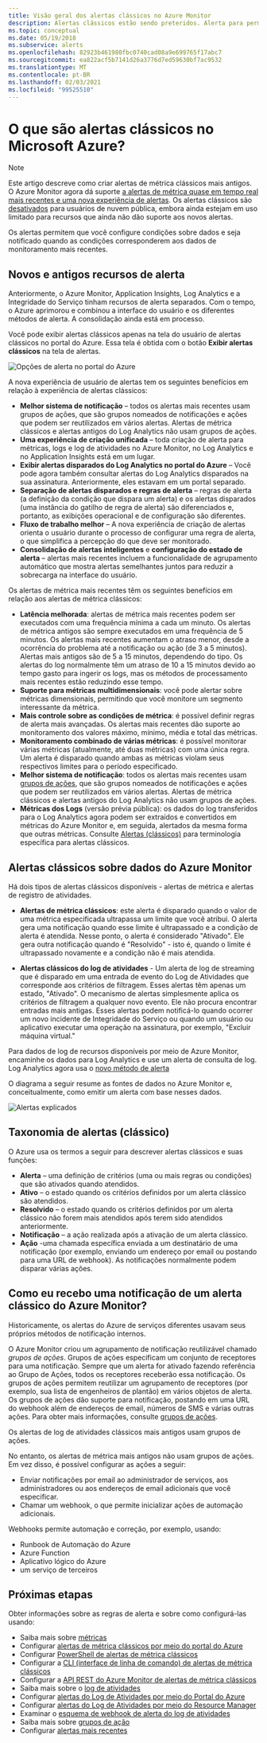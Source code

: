 ```yaml
---
title: Visão geral dos alertas clássicos no Azure Monitor
description: Alertas clássicos estão sendo preteridos. Alerta para permitir que você monitore as métricas dos recursos do Azure, eventos ou logs, e seja notificado quando uma condição especificada for atendida.
ms.topic: conceptual
ms.date: 05/19/2018
ms.subservice: alerts
ms.openlocfilehash: 82923b461980fbc0740cad08a9e699765f17abc7
ms.sourcegitcommit: ea822acf5b7141d26a3776d7ed59630bf7ac9532
ms.translationtype: MT
ms.contentlocale: pt-BR
ms.lasthandoff: 02/03/2021
ms.locfileid: "99525510"
---
```

# <a name="what-are-classic-alerts-in-microsoft-azure"></a>O que são alertas clássicos no Microsoft Azure?

> [!NOTE]
> Este artigo descreve como criar alertas de métrica clássicos mais antigos. O Azure Monitor agora dá suporte [a alertas de métrica quase em tempo real mais recentes e uma nova experiência de alertas](./alerts-overview.md). Os alertas clássicos são [desativados](./monitoring-classic-retirement.md) para usuários de nuvem pública, embora ainda estejam em uso limitado para recursos que ainda não dão suporte aos novos alertas.
>

Os alertas permitem que você configure condições sobre dados e seja notificado quando as condições corresponderem aos dados de monitoramento mais recentes.

## <a name="old-and-new-alerting-capabilities"></a>Novos e antigos recursos de alerta

Anteriormente, o Azure Monitor, Application Insights, Log Analytics e a Integridade do Serviço tinham recursos de alerta separados. Com o tempo, o Azure aprimorou e combinou a interface do usuário e os diferentes métodos de alerta. A consolidação ainda está em processo.

Você pode exibir alertas clássicos apenas na tela do usuário de alertas clássicos no portal do Azure. Essa tela é obtida com o botão **Exibir alertas clássicos** na tela de alertas. 

 ![Opções de alerta no portal do Azure](media/alerts-classic.overview/monitor-alert-screen2.png)

A nova experiência de usuário de alertas tem os seguintes benefícios em relação à experiência de alertas clássicos:
- **Melhor sistema de notificação** – todos os alertas mais recentes usam grupos de ações, que são grupos nomeados de notificações e ações que podem ser reutilizados em vários alertas. Alertas de métrica clássicos e alertas antigos do Log Analytics não usam grupos de ações.
- **Uma experiência de criação unificada** – toda criação de alerta para métricas, logs e log de atividades no Azure Monitor, no Log Analytics e no Application Insights está em um lugar.
- **Exibir alertas disparados do Log Analytics no portal do Azure** – Você pode agora também consultar alertas do Log Analytics disparados na sua assinatura. Anteriormente, eles estavam em um portal separado.
- **Separação de alertas disparados e regras de alerta** – regras de alerta (a definição da condição que dispara um alerta) e os alertas disparados (uma instância do gatilho de regra de alerta) são diferenciados e, portanto, as exibições operacional e de configuração são diferentes.
- **Fluxo de trabalho melhor** – A nova experiência de criação de alertas orienta o usuário durante o processo de configurar uma regra de alerta, o que simplifica a percepção do que deve ser monitorado.
- **Consolidação de alertas inteligentes** e **configuração do estado de alerta** – alertas mais recentes incluem a funcionalidade de agrupamento automático que mostra alertas semelhantes juntos para reduzir a sobrecarga na interface do usuário. 

Os alertas de métrica mais recentes têm os seguintes benefícios em relação aos alertas de métrica clássicos:
- **Latência melhorada**: alertas de métrica mais recentes podem ser executados com uma frequência mínima a cada um minuto. Os alertas de métrica antigos são sempre executados em uma frequência de 5 minutos. Os alertas mais recentes aumentam o atraso menor, desde a ocorrência do problema até a notificação ou ação (de 3 a 5 minutos). Alertas mais antigos são de 5 a 15 minutos, dependendo do tipo.  Os alertas do log normalmente têm um atraso de 10 a 15 minutos devido ao tempo gasto para ingerir os logs, mas os métodos de processamento mais recentes estão reduzindo esse tempo. 
- **Suporte para métricas multidimensionais**: você pode alertar sobre métricas dimensionais, permitindo que você monitore um segmento interessante da métrica.
- **Mais controle sobre as condições de métrica**: é possível definir regras de alerta mais avançadas. Os alertas mais recentes dão suporte ao monitoramento dos valores máximo, mínimo, média e total das métricas.
- **Monitoramento combinado de várias métricas**: é possível monitorar várias métricas (atualmente, até duas métricas) com uma única regra. Um alerta é disparado quando ambas as métricas violam seus respectivos limites para o período especificado.
- **Melhor sistema de notificação**: todos os alertas mais recentes usam [grupos de ações](./action-groups.md), que são grupos nomeados de notificações e ações que podem ser reutilizados em vários alertas.  Alertas de métrica clássicos e alertas antigos do Log Analytics não usam grupos de ações. 
- **Métricas dos Logs** (versão prévia pública): os dados do log transferidos para o Log Analytics agora podem ser extraídos e convertidos em métricas do Azure Monitor e, em seguida, alertados da mesma forma que outras métricas. Consulte [Alertas (clássicos)]() para terminologia específica para alertas clássicos. 


## <a name="classic-alerts-on-azure-monitor-data"></a>Alertas clássicos sobre dados do Azure Monitor
Há dois tipos de alertas clássicos disponíveis - alertas de métrica e alertas de registro de atividades.

* **Alertas de métrica clássicos**: este alerta é disparado quando o valor de uma métrica especificada ultrapassa um limite que você atribui. O alerta gera uma notificação quando esse limite é ultrapassado e a condição de alerta é atendida. Nesse ponto, o alerta é considerado "Ativado". Ele gera outra notificação quando é "Resolvido" - isto é, quando o limite é ultrapassado novamente e a condição não é mais atendida.

* **Alertas clássicos do log de atividades** - Um alerta de log de streaming que é disparado em uma entrada de evento do Log de Atividades que corresponde aos critérios de filtragem. Esses alertas têm apenas um estado, "Ativado". O mecanismo de alertas simplesmente aplica os critérios de filtragem a qualquer novo evento. Ele não procura encontrar entradas mais antigas. Esses alertas podem notificá-lo quando ocorrer um novo incidente de Integridade do Serviço ou quando um usuário ou aplicativo executar uma operação na assinatura, por exemplo, "Excluir máquina virtual."

Para dados de log de recursos disponíveis por meio de Azure Monitor, encaminhe os dados para Log Analytics e use um alerta de consulta de log. Log Analytics agora usa o [novo método de alerta](./alerts-overview.md) 

O diagrama a seguir resume as fontes de dados no Azure Monitor e, conceitualmente, como emitir um alerta com base nesses dados.

![Alertas explicados](media/alerts-classic.overview/Alerts_Overview_Resource_v5.png)

## <a name="taxonomy-of-alerts-classic"></a>Taxonomia de alertas (clássico)
O Azure usa os termos a seguir para descrever alertas clássicos e suas funções:
* **Alerta** – uma definição de critérios (uma ou mais regras ou condições) que são ativados quando atendidos.
* **Ativo** – o estado quando os critérios definidos por um alerta clássico são atendidos.
* **Resolvido** – o estado quando os critérios definidos por um alerta clássico não forem mais atendidos após terem sido atendidos anteriormente.
* **Notificação** – a ação realizada após a ativação de um alerta clássico.
* **Ação** -uma chamada específica enviada a um destinatário de uma notificação (por exemplo, enviando um endereço por email ou postando para uma URL de webhook). As notificações normalmente podem disparar várias ações.

## <a name="how-do-i-receive-a-notification-from-an-azure-monitor-classic-alert"></a>Como eu recebo uma notificação de um alerta clássico do Azure Monitor?
Historicamente, os alertas do Azure de serviços diferentes usavam seus próprios métodos de notificação internos. 

O Azure Monitor criou um agrupamento de notificação reutilizável chamado *grupos de ações*. Grupos de ações especificam um conjunto de receptores para uma notificação. Sempre que um alerta for ativado fazendo referência ao Grupo de Ações, todos os receptores receberão essa notificação. Os grupos de ações permitem reutilizar um agrupamento de receptores (por exemplo, sua lista de engenheiros de plantão) em vários objetos de alerta. Os grupos de ações dão suporte para notificação, postando em uma URL do webhook além de endereços de email, números de SMS e várias outras ações.  Para obter mais informações, consulte [grupos de ações](./action-groups.md). 

Os alertas de log de atividades clássicos mais antigos usam grupos de ações.

No entanto, os alertas de métrica mais antigos não usam grupos de ações. Em vez disso, é possível configurar as ações a seguir: 
- Enviar notificações por email ao administrador de serviços, aos administradores ou aos endereços de email adicionais que você especificar.
- Chamar um webhook, o que permite inicializar ações de automação adicionais.

Webhooks permite automação e correção, por exemplo, usando:
- Runbook de Automação do Azure
- Azure Function
- Aplicativo lógico do Azure
- um serviço de terceiros

## <a name="next-steps"></a>Próximas etapas
Obter informações sobre as regras de alerta e sobre como configurá-las usando:

* Saiba mais sobre [métricas](data-platform.md)
* Configurar [alertas de métrica clássicos por meio do portal do Azure](alerts-classic-portal.md)
* Configurar [PowerShell de alertas de métrica clássicos](alerts-classic-portal.md)
* Configurar a [CLI (interface de linha de comando) de alertas de métrica clássicos](alerts-classic-portal.md)
* Configurar a [API REST do Azure Monitor de alertas de métrica clássicos](/rest/api/monitor/alertrules)
* Saiba mais sobre o [log de atividades](platform-logs-overview.md)
* Configurar [alertas do Log de Atividades por meio do Portal do Azure](activity-log-alerts.md)
* Configurar [alertas do Log de Atividades por meio do Resource Manager](alerts-activity-log.md)
* Examinar o [esquema de webhook de alerta do log de atividades](activity-log-alerts-webhook.md)
* Saiba mais sobre [grupos de ação](action-groups.md)
* Configurar [alertas mais recentes](alerts-metric.md)

